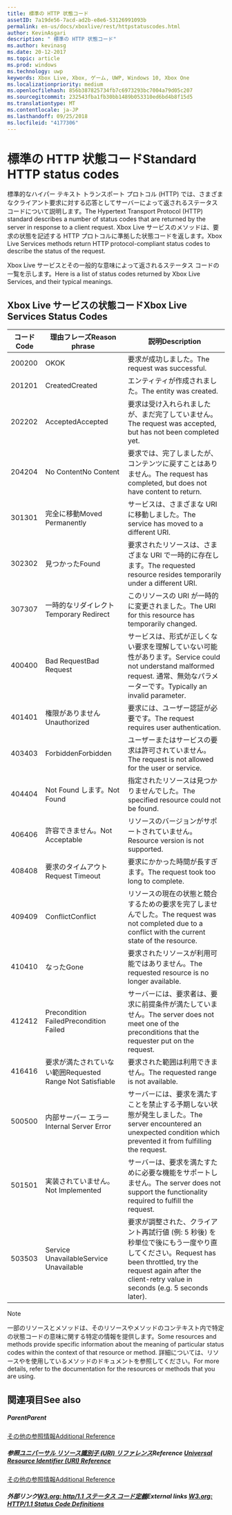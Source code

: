 ```yaml
---
title: 標準の HTTP 状態コード
assetID: 7a19de56-7acd-ad2b-e8e6-53126991093b
permalink: en-us/docs/xboxlive/rest/httpstatuscodes.html
author: KevinAsgari
description: " 標準の HTTP 状態コード"
ms.author: kevinasg
ms.date: 20-12-2017
ms.topic: article
ms.prod: windows
ms.technology: uwp
keywords: Xbox Live, Xbox, ゲーム, UWP, Windows 10, Xbox One
ms.localizationpriority: medium
ms.openlocfilehash: 856b387825734fb7c6973293bc7004a79d05c207
ms.sourcegitcommit: 232543fba1fb30bb1489b053310ed6bd4b8f15d5
ms.translationtype: MT
ms.contentlocale: ja-JP
ms.lasthandoff: 09/25/2018
ms.locfileid: "4177306"
---
```

# <a name="standard-http-status-codes"></a><span data-ttu-id="37528-104">標準の HTTP 状態コード</span><span class="sxs-lookup"><span data-stu-id="37528-104">Standard HTTP status codes</span></span>
 
<span data-ttu-id="37528-105">標準的なハイパー テキスト トランスポート プロトコル (HTTP) では、さまざまなクライアント要求に対する応答としてサーバーによって返されるステータス コードについて説明します。</span><span class="sxs-lookup"><span data-stu-id="37528-105">The Hypertext Transport Protocol (HTTP) standard describes a number of status codes that are returned by the server in response to a client request.</span></span> <span data-ttu-id="37528-106">Xbox Live サービスのメソッドは、要求の状態を記述する HTTP プロトコルに準拠した状態コードを返します。</span><span class="sxs-lookup"><span data-stu-id="37528-106">Xbox Live Services methods return HTTP protocol-compliant status codes to describe the status of the request.</span></span>
 
<span data-ttu-id="37528-107">Xbox Live サービスとその一般的な意味によって返されるステータス コードの一覧を示します。</span><span class="sxs-lookup"><span data-stu-id="37528-107">Here is a list of status codes returned by Xbox Live Services, and their typical meanings.</span></span>
 
<a id="ID4EAB"></a>

 
## <a name="xbox-live-services-status-codes"></a><span data-ttu-id="37528-108">Xbox Live サービスの状態コード</span><span class="sxs-lookup"><span data-stu-id="37528-108">Xbox Live Services Status Codes</span></span>
 
| <span data-ttu-id="37528-109">コード</span><span class="sxs-lookup"><span data-stu-id="37528-109">Code</span></span>| <span data-ttu-id="37528-110">理由フレーズ</span><span class="sxs-lookup"><span data-stu-id="37528-110">Reason phrase</span></span>| <span data-ttu-id="37528-111">説明</span><span class="sxs-lookup"><span data-stu-id="37528-111">Description</span></span>| 
| --- | --- | --- | 
| <span data-ttu-id="37528-112">200</span><span class="sxs-lookup"><span data-stu-id="37528-112">200</span></span>| <span data-ttu-id="37528-113">OK</span><span class="sxs-lookup"><span data-stu-id="37528-113">OK</span></span>| <span data-ttu-id="37528-114">要求が成功しました。</span><span class="sxs-lookup"><span data-stu-id="37528-114">The request was successful.</span></span>| 
| <span data-ttu-id="37528-115">201</span><span class="sxs-lookup"><span data-stu-id="37528-115">201</span></span>| <span data-ttu-id="37528-116">Created</span><span class="sxs-lookup"><span data-stu-id="37528-116">Created</span></span>| <span data-ttu-id="37528-117">エンティティが作成されました。</span><span class="sxs-lookup"><span data-stu-id="37528-117">The entity was created.</span></span>| 
| <span data-ttu-id="37528-118">202</span><span class="sxs-lookup"><span data-stu-id="37528-118">202</span></span>| <span data-ttu-id="37528-119">Accepted</span><span class="sxs-lookup"><span data-stu-id="37528-119">Accepted</span></span>| <span data-ttu-id="37528-120">要求は受け入れられましたが、まだ完了していません。</span><span class="sxs-lookup"><span data-stu-id="37528-120">The request was accepted, but has not been completed yet.</span></span>| 
| <span data-ttu-id="37528-121">204</span><span class="sxs-lookup"><span data-stu-id="37528-121">204</span></span>| <span data-ttu-id="37528-122">No Content</span><span class="sxs-lookup"><span data-stu-id="37528-122">No Content</span></span>| <span data-ttu-id="37528-123">要求では、完了しましたが、コンテンツに戻すことはありません。</span><span class="sxs-lookup"><span data-stu-id="37528-123">The request has completed, but does not have content to return.</span></span>| 
| <span data-ttu-id="37528-124">301</span><span class="sxs-lookup"><span data-stu-id="37528-124">301</span></span>| <span data-ttu-id="37528-125">完全に移動</span><span class="sxs-lookup"><span data-stu-id="37528-125">Moved Permanently</span></span>| <span data-ttu-id="37528-126">サービスは、さまざまな URI に移動しました。</span><span class="sxs-lookup"><span data-stu-id="37528-126">The service has moved to a different URI.</span></span>| 
| <span data-ttu-id="37528-127">302</span><span class="sxs-lookup"><span data-stu-id="37528-127">302</span></span>| <span data-ttu-id="37528-128">見つかった</span><span class="sxs-lookup"><span data-stu-id="37528-128">Found</span></span>| <span data-ttu-id="37528-129">要求されたリソースは、さまざまな URI で一時的に存在します。</span><span class="sxs-lookup"><span data-stu-id="37528-129">The requested resource resides temporarily under a different URI.</span></span>| 
| <span data-ttu-id="37528-130">307</span><span class="sxs-lookup"><span data-stu-id="37528-130">307</span></span>| <span data-ttu-id="37528-131">一時的なリダイレクト</span><span class="sxs-lookup"><span data-stu-id="37528-131">Temporary Redirect</span></span>| <span data-ttu-id="37528-132">このリソースの URI が一時的に変更されました。</span><span class="sxs-lookup"><span data-stu-id="37528-132">The URI for this resource has temporarily changed.</span></span>| 
| <span data-ttu-id="37528-133">400</span><span class="sxs-lookup"><span data-stu-id="37528-133">400</span></span>| <span data-ttu-id="37528-134">Bad Request</span><span class="sxs-lookup"><span data-stu-id="37528-134">Bad Request</span></span>| <span data-ttu-id="37528-135">サービスは、形式が正しくない要求を理解していない可能性があります。</span><span class="sxs-lookup"><span data-stu-id="37528-135">Service could not understand malformed request.</span></span> <span data-ttu-id="37528-136">通常、無効なパラメーターです。</span><span class="sxs-lookup"><span data-stu-id="37528-136">Typically an invalid parameter.</span></span>| 
| <span data-ttu-id="37528-137">401</span><span class="sxs-lookup"><span data-stu-id="37528-137">401</span></span>| <span data-ttu-id="37528-138">権限がありません</span><span class="sxs-lookup"><span data-stu-id="37528-138">Unauthorized</span></span>| <span data-ttu-id="37528-139">要求には、ユーザー認証が必要です。</span><span class="sxs-lookup"><span data-stu-id="37528-139">The request requires user authentication.</span></span>| 
| <span data-ttu-id="37528-140">403</span><span class="sxs-lookup"><span data-stu-id="37528-140">403</span></span>| <span data-ttu-id="37528-141">Forbidden</span><span class="sxs-lookup"><span data-stu-id="37528-141">Forbidden</span></span>| <span data-ttu-id="37528-142">ユーザーまたはサービスの要求は許可されていません。</span><span class="sxs-lookup"><span data-stu-id="37528-142">The request is not allowed for the user or service.</span></span>| 
| <span data-ttu-id="37528-143">404</span><span class="sxs-lookup"><span data-stu-id="37528-143">404</span></span>| <span data-ttu-id="37528-144">Not Found します。</span><span class="sxs-lookup"><span data-stu-id="37528-144">Not Found</span></span>| <span data-ttu-id="37528-145">指定されたリソースは見つかりませんでした。</span><span class="sxs-lookup"><span data-stu-id="37528-145">The specified resource could not be found.</span></span>| 
| <span data-ttu-id="37528-146">406</span><span class="sxs-lookup"><span data-stu-id="37528-146">406</span></span>| <span data-ttu-id="37528-147">許容できません。</span><span class="sxs-lookup"><span data-stu-id="37528-147">Not Acceptable</span></span>| <span data-ttu-id="37528-148">リソースのバージョンがサポートされていません。</span><span class="sxs-lookup"><span data-stu-id="37528-148">Resource version is not supported.</span></span>| 
| <span data-ttu-id="37528-149">408</span><span class="sxs-lookup"><span data-stu-id="37528-149">408</span></span>| <span data-ttu-id="37528-150">要求のタイムアウト</span><span class="sxs-lookup"><span data-stu-id="37528-150">Request Timeout</span></span>| <span data-ttu-id="37528-151">要求にかかった時間が長すぎます。</span><span class="sxs-lookup"><span data-stu-id="37528-151">The request took too long to complete.</span></span>| 
| <span data-ttu-id="37528-152">409</span><span class="sxs-lookup"><span data-stu-id="37528-152">409</span></span>| <span data-ttu-id="37528-153">Conflict</span><span class="sxs-lookup"><span data-stu-id="37528-153">Conflict</span></span>| <span data-ttu-id="37528-154">リソースの現在の状態と競合するための要求を完了しませんでした。</span><span class="sxs-lookup"><span data-stu-id="37528-154">The request was not completed due to a conflict with the current state of the resource.</span></span>| 
| <span data-ttu-id="37528-155">410</span><span class="sxs-lookup"><span data-stu-id="37528-155">410</span></span>| <span data-ttu-id="37528-156">なった</span><span class="sxs-lookup"><span data-stu-id="37528-156">Gone</span></span>| <span data-ttu-id="37528-157">要求されたリソースが利用可能ではありません。</span><span class="sxs-lookup"><span data-stu-id="37528-157">The requested resource is no longer available.</span></span>| 
| <span data-ttu-id="37528-158">412</span><span class="sxs-lookup"><span data-stu-id="37528-158">412</span></span>| <span data-ttu-id="37528-159">Precondition Failed</span><span class="sxs-lookup"><span data-stu-id="37528-159">Precondition Failed</span></span>| <span data-ttu-id="37528-160">サーバーには、要求者は、要求に前提条件が満たしていません。</span><span class="sxs-lookup"><span data-stu-id="37528-160">The server does not meet one of the preconditions that the requester put on the request.</span></span>| 
| <span data-ttu-id="37528-161">416</span><span class="sxs-lookup"><span data-stu-id="37528-161">416</span></span>| <span data-ttu-id="37528-162">要求が満たされていない範囲</span><span class="sxs-lookup"><span data-stu-id="37528-162">Requested Range Not Satisfiable</span></span>| <span data-ttu-id="37528-163">要求された範囲は利用できません。</span><span class="sxs-lookup"><span data-stu-id="37528-163">The requested range is not available.</span></span>| 
| <span data-ttu-id="37528-164">500</span><span class="sxs-lookup"><span data-stu-id="37528-164">500</span></span>| <span data-ttu-id="37528-165">内部サーバー エラー</span><span class="sxs-lookup"><span data-stu-id="37528-165">Internal Server Error</span></span>| <span data-ttu-id="37528-166">サーバーには、要求を満たすことを禁止する予期しない状態が発生しました。</span><span class="sxs-lookup"><span data-stu-id="37528-166">The server encountered an unexpected condition which prevented it from fulfilling the request.</span></span>| 
| <span data-ttu-id="37528-167">501</span><span class="sxs-lookup"><span data-stu-id="37528-167">501</span></span>| <span data-ttu-id="37528-168">実装されていません。</span><span class="sxs-lookup"><span data-stu-id="37528-168">Not Implemented</span></span>| <span data-ttu-id="37528-169">サーバーは、要求を満たすために必要な機能をサポートしません。</span><span class="sxs-lookup"><span data-stu-id="37528-169">The server does not support the functionality required to fulfill the request.</span></span>| 
| <span data-ttu-id="37528-170">503</span><span class="sxs-lookup"><span data-stu-id="37528-170">503</span></span>| <span data-ttu-id="37528-171">Service Unavailable</span><span class="sxs-lookup"><span data-stu-id="37528-171">Service Unavailable</span></span>| <span data-ttu-id="37528-172">要求が調整された、クライアント再試行値 (例: 5 秒後) を秒単位で後にもう一度やり直してください。</span><span class="sxs-lookup"><span data-stu-id="37528-172">Request has been throttled, try the request again after the client-retry value in seconds (e.g. 5 seconds later).</span></span>| 
 

> [!NOTE] 
> <span data-ttu-id="37528-173">一部のリソースとメソッドは、そのリソースやメソッドのコンテキスト内で特定の状態コードの意味に関する特定の情報を提供します。</span><span class="sxs-lookup"><span data-stu-id="37528-173">Some resources and methods provide specific information about the meaning of particular status codes within the context of that resource or method.</span></span> <span data-ttu-id="37528-174">詳細については、リソースやを使用しているメソッドのドキュメントを参照してください。</span><span class="sxs-lookup"><span data-stu-id="37528-174">For more details, refer to the documentation for the resources or methods that you are using.</span></span> 

  
<a id="ID4E3BAC"></a>

 
## <a name="see-also"></a><span data-ttu-id="37528-175">関連項目</span><span class="sxs-lookup"><span data-stu-id="37528-175">See also</span></span>
 
<a id="ID4E5BAC"></a>

 
##### <a name="parent"></a><span data-ttu-id="37528-176">Parent</span><span class="sxs-lookup"><span data-stu-id="37528-176">Parent</span></span>  

[<span data-ttu-id="37528-177">その他の参照情報</span><span class="sxs-lookup"><span data-stu-id="37528-177">Additional Reference</span></span>](atoc-xboxlivews-reference-additional.md)

  
<a id="ID4EKCAC"></a>

 
##### <a name="reference--universal-resource-identifier-uri-referenceuriatoc-xboxlivews-reference-urismd"></a><span data-ttu-id="37528-178">参照[ユニバーサル リソース識別子 (URI) リファレンス](../uri/atoc-xboxlivews-reference-uris.md)</span><span class="sxs-lookup"><span data-stu-id="37528-178">Reference  [Universal Resource Identifier (URI) Reference](../uri/atoc-xboxlivews-reference-uris.md)</span></span>

 [<span data-ttu-id="37528-179">その他の参照情報</span><span class="sxs-lookup"><span data-stu-id="37528-179">Additional Reference</span></span>](atoc-xboxlivews-reference-additional.md)

  
<a id="ID4EZCAC"></a>

 
##### <a name="external-links--w3org-http11-status-code-definitionshttpwwww3orgprotocolsrfc2616rfc2616-sec10htmlsec10"></a><span data-ttu-id="37528-180">外部リンク[W3.org: http/1.1 ステータス コード定義](http://www.w3.org/Protocols/rfc2616/rfc2616-sec10.html#sec10)</span><span class="sxs-lookup"><span data-stu-id="37528-180">External links  [W3.org: HTTP/1.1 Status Code Definitions](http://www.w3.org/Protocols/rfc2616/rfc2616-sec10.html#sec10)</span></span>

   